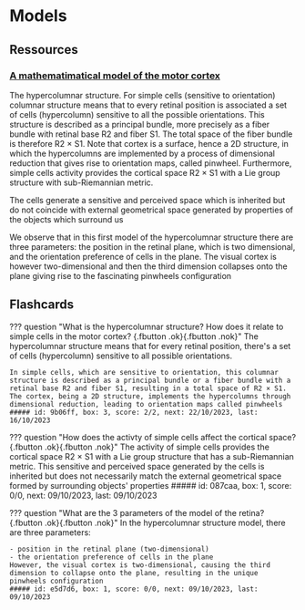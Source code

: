 # Models

## Ressources
### [A mathematimatical model of the motor cortex](https://amslaurea.unibo.it/15002/1/mazzetti_caterina_tesi_magistrale.pdf)

The hypercolumnar structure. For simple cells (sensitive to orientation) columnar structure means that to every retinal position is associated a set of cells (hypercolumn) sensitive to all the possible orientations. This structure is described as a principal bundle, more precisely as a fiber bundle with retinal base R2 and fiber S1. The total space of the fiber bundle is therefore R2 × S1. Note that cortex is a surface, hence a 2D structure, in which the hypercolumns are implemented by a process of dimensional reduction that gives rise to orientation maps, called pinwheel. Furthermore, simple cells activity provides the cortical space R2 × S1 with a Lie group structure with sub-Riemannian metric.

The cells generate a sensitive and perceived space which is inherited but do not coincide with external geometrical space generated by properties of the objects which surround us

We observe that in this first model of the hypercolumnar structure there are three parameters: the position in the retinal plane, which is two dimensional, and the orientation preference of cells in the plane. The visual cortex is however two-dimensional and then the third dimension collapses onto the plane giving rise to the fascinating pinwheels configuration

## Flashcards
??? question "What is the hypercolumnar structure? How does it relate to simple cells in the motor cortex? [](){.fbutton .ok}[](){.fbutton .nok}"
    The hypercolumnar structure means that for every retinal position, there's a set of cells (hypercolumn) sensitive to all possible orientations.

    In simple cells, which are sensitive to orientation, this columnar structure is described as a principal bundle or a fiber bundle with a retinal base R2 and fiber S1, resulting in a total space of R2 × S1. The cortex, being a 2D structure, implements the hypercolumns through dimensional reduction, leading to orientation maps called pinwheels
    ##### id: 9b06ff, box: 3, score: 2/2, next: 22/10/2023, last: 16/10/2023

??? question "How does the activty of simple cells affect the cortical space?[](){.fbutton .ok}[](){.fbutton .nok}"
    The activity of simple cells provides the cortical space R2 × S1 with a Lie group structure that has a sub-Riemannian metric. This sensitive and perceived space generated by the cells is inherited but does not necessarily match the external geometrical space formed by surrounding objects' properties
    ##### id: 087caa, box: 1, score: 0/0, next: 09/10/2023, last: 09/10/2023

??? question "What are the 3 parameters of the model of the retina? [](){.fbutton .ok}[](){.fbutton .nok}"
    In the hypercolumnar structure model, there are three parameters:

    - position in the retinal plane (two-dimensional)
    - the orientation preference of cells in the plane
    However, the visual cortex is two-dimensional, causing the third dimension to collapse onto the plane, resulting in the unique pinwheels configuration
    ##### id: e5d7d6, box: 1, score: 0/0, next: 09/10/2023, last: 09/10/2023